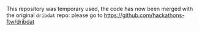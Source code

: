 This repository was temporary used, the code has now been merged with the original `dribdat` repo: please go to https://github.com/hackathons-ftw/dribdat
